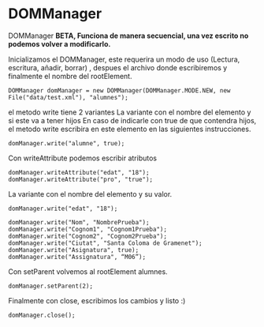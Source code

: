 # DOMManager

DOMManager
**BETA, Funciona de manera secuencial, una vez escrito no podemos volver a modificarlo.**

Inicializamos el DOMManager, este requerira un modo de uso (Lectura, escritura, añadir, borrar) , despues el archivo donde escribiremos y finalmente el nombre del rootElement.
```
DOMManager domManager = new DOMManager(DOMManager.MODE.NEW, new File("data/test.xml"), "alumnes");
```
el metodo write tiene 2 variantes
La variante con el nombre del elemento y si este va a tener hijos
En caso de indicarle con true de que contendra hijos, el metodo write escribira en este elemento en las siguientes instrucciones.
```
domManager.write("alumne", true);
```
Con writeAttribute podemos escribir atributos
```
domManager.writeAttribute("edat", "18");
domManager.writeAttribute("pro", "true");
```

La variante con el nombre del elemento y su valor.
```
domManager.write("edat", "18");

domManager.write("Nom", "NombrePrueba");
domManager.write("Cognom1", "Cognom1Prueba");
domManager.write("Cognom2", "Cognom2Prueba");
domManager.write("Ciutat", "Santa Coloma de Gramenet");
domManager.write("Asignatura", true);
domManager.write("Assignatura", “M06”);
```
Con setParent volvemos al rootElement alumnes.
```
domManager.setParent(2);
```
Finalmente con close, escribimos los cambios y listo :)
```
domManager.close();
```
